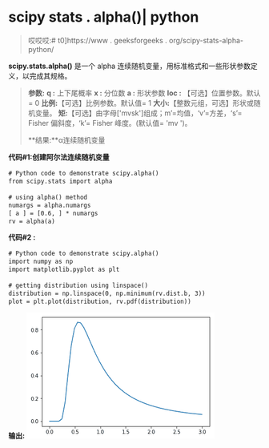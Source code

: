 # scipy stats . alpha()| python

> 哎哎哎:# t0]https://www . geeksforgeeks . org/scipy-stats-alpha-python/

**scipy.stats.alpha()** 是一个 alpha 连续随机变量，用标准格式和一些形状参数定义，以完成其规格。

> **参数:**
> **q :** 上下尾概率
> **x :** 分位数
> **a :** 形状参数
> **loc :** 【可选】位置参数。默认= 0
> **比例:**【可选】比例参数。默认值= 1
> **大小:**【整数元组，可选】形状或随机变量。
> **矩:**【可选】由字母['mvsk']组成；m’=均值，‘v’=方差，‘s’= Fisher 偏斜度，‘k’= Fisher 峰度。(默认值= 'mv ')。
> 
> **结果:**α连续随机变量

**代码#1:创建阿尔法连续随机变量**

```
# Python code to demonstrate scipy.alpha()
from scipy.stats import alpha

# using alpha() method
numargs = alpha.numargs
[ a ] = [0.6, ] * numargs
rv = alpha(a)
```

**代码#2 :**

```
# Python code to demonstrate scipy.alpha()
import numpy as np
import matplotlib.pyplot as plt

# getting distribution using linspace()
distribution = np.linspace(0, np.minimum(rv.dist.b, 3))
plot = plt.plot(distribution, rv.pdf(distribution))
```

**输出:**
![](img/defb1cadfc3ffedd027b22fcd692c23b.png)